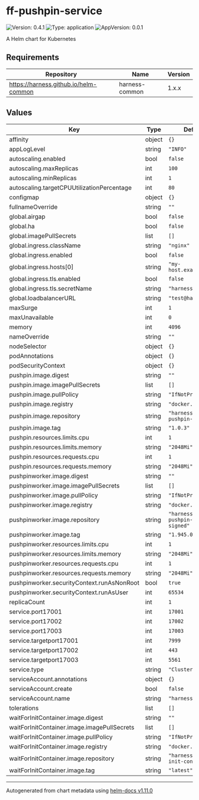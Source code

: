 # ff-pushpin-service

![Version: 0.4.1](https://img.shields.io/badge/Version-0.4.1-informational?style=flat-square) ![Type: application](https://img.shields.io/badge/Type-application-informational?style=flat-square) ![AppVersion: 0.0.1](https://img.shields.io/badge/AppVersion-0.0.1-informational?style=flat-square)

A Helm chart for Kubernetes

## Requirements

| Repository | Name | Version |
|------------|------|---------|
| https://harness.github.io/helm-common | harness-common | 1.x.x |

## Values

| Key | Type | Default | Description |
|-----|------|---------|-------------|
| affinity | object | `{}` |  |
| appLogLevel | string | `"INFO"` |  |
| autoscaling.enabled | bool | `false` |  |
| autoscaling.maxReplicas | int | `100` |  |
| autoscaling.minReplicas | int | `1` |  |
| autoscaling.targetCPUUtilizationPercentage | int | `80` |  |
| configmap | object | `{}` |  |
| fullnameOverride | string | `""` |  |
| global.airgap | bool | `false` |  |
| global.ha | bool | `false` |  |
| global.imagePullSecrets | list | `[]` |  |
| global.ingress.className | string | `"nginx"` |  |
| global.ingress.enabled | bool | `false` |  |
| global.ingress.hosts[0] | string | `"my-host.example.org"` |  |
| global.ingress.tls.enabled | bool | `false` |  |
| global.ingress.tls.secretName | string | `"harness-ssl"` |  |
| global.loadbalancerURL | string | `"test@harness.io"` |  |
| maxSurge | int | `1` |  |
| maxUnavailable | int | `0` |  |
| memory | int | `4096` |  |
| nameOverride | string | `""` |  |
| nodeSelector | object | `{}` |  |
| podAnnotations | object | `{}` |  |
| podSecurityContext | object | `{}` |  |
| pushpin.image.digest | string | `""` |  |
| pushpin.image.imagePullSecrets | list | `[]` |  |
| pushpin.image.pullPolicy | string | `"IfNotPresent"` |  |
| pushpin.image.registry | string | `"docker.io"` |  |
| pushpin.image.repository | string | `"harness/ff-pushpin-signed"` |  |
| pushpin.image.tag | string | `"1.0.3"` |  |
| pushpin.resources.limits.cpu | int | `1` |  |
| pushpin.resources.limits.memory | string | `"2048Mi"` |  |
| pushpin.resources.requests.cpu | int | `1` |  |
| pushpin.resources.requests.memory | string | `"2048Mi"` |  |
| pushpinworker.image.digest | string | `""` |  |
| pushpinworker.image.imagePullSecrets | list | `[]` |  |
| pushpinworker.image.pullPolicy | string | `"IfNotPresent"` |  |
| pushpinworker.image.registry | string | `"docker.io"` |  |
| pushpinworker.image.repository | string | `"harness/ff-pushpin-worker-signed"` |  |
| pushpinworker.image.tag | string | `"1.945.0"` |  |
| pushpinworker.resources.limits.cpu | int | `1` |  |
| pushpinworker.resources.limits.memory | string | `"2048Mi"` |  |
| pushpinworker.resources.requests.cpu | int | `1` |  |
| pushpinworker.resources.requests.memory | string | `"2048Mi"` |  |
| pushpinworker.securityContext.runAsNonRoot | bool | `true` |  |
| pushpinworker.securityContext.runAsUser | int | `65534` |  |
| replicaCount | int | `1` |  |
| service.port17001 | int | `17001` |  |
| service.port17002 | int | `17002` |  |
| service.port17003 | int | `17003` |  |
| service.targetport17001 | int | `7999` |  |
| service.targetport17002 | int | `443` |  |
| service.targetport17003 | int | `5561` |  |
| service.type | string | `"ClusterIP"` |  |
| serviceAccount.annotations | object | `{}` |  |
| serviceAccount.create | bool | `false` |  |
| serviceAccount.name | string | `"harness-default"` |  |
| tolerations | list | `[]` |  |
| waitForInitContainer.image.digest | string | `""` |  |
| waitForInitContainer.image.imagePullSecrets | list | `[]` |  |
| waitForInitContainer.image.pullPolicy | string | `"IfNotPresent"` |  |
| waitForInitContainer.image.registry | string | `"docker.io"` |  |
| waitForInitContainer.image.repository | string | `"harness/helm-init-container"` |  |
| waitForInitContainer.image.tag | string | `"latest"` |  |

----------------------------------------------
Autogenerated from chart metadata using [helm-docs v1.11.0](https://github.com/norwoodj/helm-docs/releases/v1.11.0)

